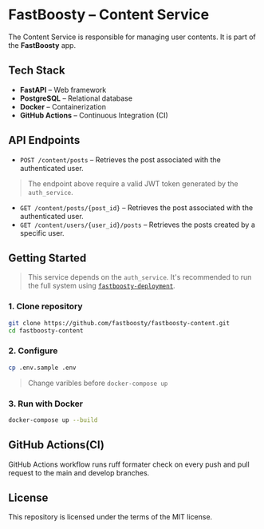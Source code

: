 # FastBoosty – Content Service

The Content Service is responsible for managing user contents. It is part of the **FastBoosty** app.

## Tech Stack

- **FastAPI** – Web framework
- **PostgreSQL** – Relational database
- **Docker** – Containerization
- **GitHub Actions** – Continuous Integration (CI)

## API Endpoints

- `POST /content/posts` – Retrieves the post associated with the authenticated user.
> The endpoint above require a valid JWT token generated by the `auth_service`.
- `GET /content/posts/{post_id}` – Retrieves the post associated with the authenticated user.
- `GET /content/users/{user_id}/posts` – Retrieves the posts created by a specific user.


## Getting Started

> This service depends on the `auth_service`. It's recommended to run the full system using [`fastboosty-deployment`](https://github.com/fastboosty/fastboosty-deployment).

### 1. Clone repository

```bash
git clone https://github.com/fastboosty/fastboosty-content.git
cd fastboosty-content
```

### 2. Configure

```bash
cp .env.sample .env
```
> Change varibles before `docker-compose up`

### 3. Run with Docker

```bash
docker-compose up --build
```


## GitHub Actions(CI)

GitHub Actions workflow runs ruff formater check on every push and pull request to the main and develop branches.

## License

This repository is licensed under the terms of the MIT license.
